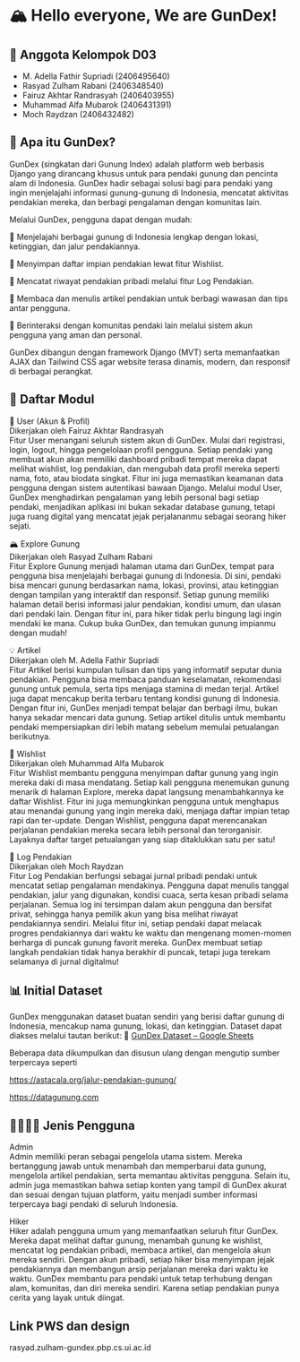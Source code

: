 # 🏔️ Hello everyone, We are GunDex!

## 👥 Anggota Kelompok D03
- M. Adella Fathir Supriadi (2406495640)
- Rasyad Zulham Rabani (2406348540)
- Fairuz Akhtar Randrasyah (2406403955)
- Muhammad Alfa Mubarok (2406431391)
- Moch Raydzan (2406432482)

## 🌋 Apa itu GunDex? 
GunDex (singkatan dari Gunung Index) adalah platform web berbasis Django yang dirancang khusus untuk para pendaki gunung dan pencinta alam di Indonesia.
GunDex hadir sebagai solusi bagi para pendaki yang ingin menjelajahi informasi gunung-gunung di Indonesia, mencatat aktivitas pendakian mereka, dan berbagi pengalaman dengan komunitas lain.

Melalui GunDex, pengguna dapat dengan mudah:

🔎 Menjelajahi berbagai gunung di Indonesia lengkap dengan lokasi, ketinggian, dan jalur pendakiannya.

🎯 Menyimpan daftar impian pendakian lewat fitur Wishlist.

🥾 Mencatat riwayat pendakian pribadi melalui fitur Log Pendakian.

📰 Membaca dan menulis artikel pendakian untuk berbagi wawasan dan tips antar pengguna.

💬 Berinteraksi dengan komunitas pendaki lain melalui sistem akun pengguna yang aman dan personal.

GunDex dibangun dengan framework Django (MVT) serta memanfaatkan AJAX dan Tailwind CSS agar website terasa dinamis, modern, dan responsif di berbagai perangkat.


## 📕 Daftar Modul
👤 User (Akun & Profil)  
Dikerjakan oleh Fairuz Akhtar Randrasyah  
Fitur User menangani seluruh sistem akun di GunDex. Mulai dari registrasi, login, logout, hingga pengelolaan profil pengguna. Setiap pendaki yang membuat akun akan memiliki dashboard pribadi tempat mereka dapat melihat wishlist, log pendakian, dan mengubah data profil mereka seperti nama, foto, atau biodata singkat. Fitur ini juga memastikan keamanan data pengguna dengan sistem autentikasi bawaan Django. Melalui modul User, GunDex menghadirkan pengalaman yang lebih personal bagi setiap pendaki, menjadikan aplikasi ini bukan sekadar database gunung, tetapi juga ruang digital yang mencatat jejak perjalananmu sebagai seorang hiker sejati.

🏔️ Explore Gunung  
Dikerjakan oleh Rasyad Zulham Rabani  
Fitur Explore Gunung menjadi halaman utama dari GunDex, tempat para pengguna bisa menjelajahi berbagai gunung di Indonesia. Di sini, pendaki bisa mencari gunung berdasarkan nama, lokasi, provinsi, atau ketinggian dengan tampilan yang interaktif dan responsif. Setiap gunung memiliki halaman detail berisi informasi jalur pendakian, kondisi umum, dan ulasan dari pendaki lain. Dengan fitur ini, para hiker tidak perlu bingung lagi ingin mendaki ke mana. Cukup buka GunDex, dan temukan gunung impianmu dengan mudah!

💡 Artikel  
Dikerjakan oleh M. Adella Fathir Supriadi   
Fitur Artikel berisi kumpulan tulisan dan tips yang informatif seputar dunia pendakian. Pengguna bisa membaca panduan keselamatan, rekomendasi gunung untuk pemula, serta tips menjaga stamina di medan terjal. Artikel juga dapat mencakup berita terbaru tentang kondisi gunung di Indonesia. Dengan fitur ini, GunDex menjadi tempat belajar dan berbagi ilmu, bukan hanya sekadar mencari data gunung. Setiap artikel ditulis untuk membantu pendaki mempersiapkan diri lebih matang sebelum memulai petualangan berikutnya. 

🎯 Wishlist  
Dikerjakan oleh Muhammad Alfa Mubarok  
Fitur Wishlist membantu pengguna menyimpan daftar gunung yang ingin mereka daki di masa mendatang. Setiap kali pengguna menemukan gunung menarik di halaman Explore, mereka dapat langsung menambahkannya ke daftar Wishlist. Fitur ini juga memungkinkan pengguna untuk menghapus atau menandai gunung yang ingin mereka daki, menjaga daftar impian tetap rapi dan ter-update. Dengan Wishlist, pengguna dapat merencanakan perjalanan pendakian mereka secara lebih personal dan terorganisir. Layaknya daftar target petualangan yang siap ditaklukkan satu per satu!

🥾 Log Pendakian  
Dikerjakan oleh Moch Raydzan  
Fitur Log Pendakian berfungsi sebagai jurnal pribadi pendaki untuk mencatat setiap pengalaman mendakinya. Pengguna dapat menulis tanggal pendakian, jalur yang digunakan, kondisi cuaca, serta kesan pribadi selama perjalanan. Semua log ini tersimpan dalam akun pengguna dan bersifat privat, sehingga hanya pemilik akun yang bisa melihat riwayat pendakiannya sendiri. Melalui fitur ini, setiap pendaki dapat melacak progres pendakiannya dari waktu ke waktu dan mengenang momen-momen berharga di puncak gunung favorit mereka. GunDex membuat setiap langkah pendakian tidak hanya berakhir di puncak, tetapi juga terekam selamanya di jurnal digitalmu!

## 📊 Initial Dataset
GunDex menggunakan dataset buatan sendiri yang berisi daftar gunung di Indonesia, mencakup nama gunung, lokasi, dan ketinggian.
Dataset dapat diakses melalui tautan berikut:
🔗 [GunDex Dataset – Google Sheets](https://docs.google.com/spreadsheets/d/10qIMDxK_dvc9FtDuoi80lleCl2Q33aeeAP5z4ca3opY/edit?gid=0#gid=0)

Beberapa data dikumpulkan dan disusun ulang dengan mengutip sumber terpercaya seperti

https://astacala.org/jalur-pendakian-gunung/

https://datagunung.com

## 🧍‍♂️🧗‍♀️ Jenis Pengguna
Admin  
Admin memiliki peran sebagai pengelola utama sistem. Mereka bertanggung jawab untuk menambah dan memperbarui data gunung, mengelola artikel pendakian, serta memantau aktivitas pengguna. Selain itu, admin juga memastikan bahwa setiap konten yang tampil di GunDex akurat dan sesuai dengan tujuan platform, yaitu menjadi sumber informasi terpercaya bagi pendaki di seluruh Indonesia.  

Hiker  
Hiker adalah pengguna umum yang memanfaatkan seluruh fitur GunDex. Mereka dapat melihat daftar gunung, menambah gunung ke wishlist, mencatat log pendakian pribadi, membaca artikel, dan mengelola akun mereka sendiri. Dengan akun pribadi, setiap hiker bisa menyimpan jejak pendakiannya dan membangun arsip perjalanan mereka dari waktu ke waktu. GunDex membantu para pendaki untuk tetap terhubung dengan alam, komunitas, dan diri mereka sendiri. Karena setiap pendakian punya cerita yang layak untuk diingat.


## Link PWS dan design
rasyad.zulham-gundex.pbp.cs.ui.ac.id
